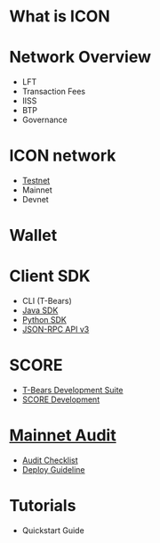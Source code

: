 # What is ICON

# Network Overview
  - LFT
  - Transaction Fees
  - IISS
  - BTP
  - Governance

# ICON network
  - [Testnet](https://icon-project.github.io/docs/ICON_testnet.html)
  - Mainnet
  - Devnet

# Wallet

# Client SDK
  - CLI (T-Bears)
  - [Java SDK](https://github.com/icon-project/icon-sdk-java/blob/master/quickstart/README.md)
  - [Python SDK](https://github.com/icon-project/icon-sdk-python/blob/master/README.md)
  - [JSON-RPC API v3](https://github.com/icon-project/icon-rpc-server/blob/master/docs/icon-json-rpc-v3.md)

# SCORE
  - [T-Bears Development Suite](https://github.com/icon-project/t-bears/blob/master/README.md)
  - [SCORE Development](https://github.com/icon-project/icon-service/blob/master/docs/dapp_guide.md)

# [Mainnet Audit](https://icon-project.github.io/docs/SCORE_audit.html)
  - [Audit Checklist](https://icon-project.github.io/docs/HowToWrite_SCORE_v0.4-ko.html)
  - [Deploy Guideline](https://icon-project.github.io/docs/SCOREDeployGuide_v0.3-ko.html)

# Tutorials
  - Quickstart Guide
